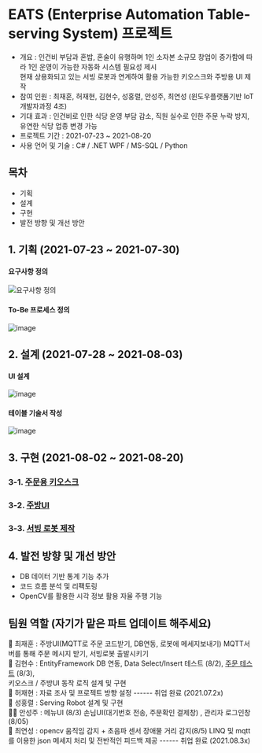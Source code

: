 # EATS (Enterprise Automation Table-serving System) 프로젝트 
- 개요 : 인건비 부담과 혼밥, 혼술이 유행하며 1인 소자본 소규모 창업이 증가함에 따라 1인 운영이 가능한 자동화 시스템 필요성 제시    
현재 상용화되고 있는 서빙 로봇과 연계하여 활용 가능한 키오스크와 주방용 UI 제작 
- 참여 인원 : 최재훈, 허재현, 김현수, 성홍렬, 안성주, 최연성 (윈도우플랫폼기반 IoT 개발자과정 4조)
- 기대 효과 : 인건비로 인한 식당 운영 부담 감소, 직원 실수로 인한 주문 누락 방지, 유연한 식당 업종 변경 가능
- 프로젝트 기간 : 2021-07-23 ~ 2021-08-20
- 사용 언어 및 기술 : C# / .NET WPF / MS-SQL / Python



## 목차 
- 기획
- 설계
- 구현
- 발전 방향 및 개선 방안 

## 1. 기획 (2021-07-23 ~ 2021-07-30)
#### 요구사항 정의 
![요구사항 정의](https://user-images.githubusercontent.com/77951828/129823796-a3a3d659-bde2-412f-83bb-43d2955d5b67.png)
#### To-Be 프로세스 정의
![image](https://user-images.githubusercontent.com/77951828/129824051-ef0a3618-5754-415f-9ed0-abd38c06241c.png)

## 2. 설계 (2021-07-28 ~ 2021-08-03)
#### UI 설계 
![image](https://user-images.githubusercontent.com/77951828/129824130-f85665d5-226c-4b63-8a99-4f598544056d.png)
#### 테이블 기술서 작성
![image](https://user-images.githubusercontent.com/77951828/129824169-c7b0b9f1-1eef-45de-a90c-6634a9772298.png)

## 3. 구현 (2021-08-02 ~ 2021-08-20)
### 3-1. [주문용 키오스크](https://github.com/jacksimuse/Project_EATS/tree/main/kiosk1)
### 3-2. [주방UI](https://github.com/jacksimuse/Project_EATS/tree/main/%EC%A3%BC%EB%B0%A9/EATS_kitchen)
### 3-3. [서빙 로봇 제작](https://github.com/jacksimuse/Project_EATS/tree/hongryeol)

## 4. 발전 방향 및 개선 방안 
- DB 데이터 기반 통계 기능 추가
- 코드 흐름 분석 및 리팩토링 
- OpenCV를 활용한 시각 정보 활용 자율 주행 기능  

## 팀원 역할 (자기가 맡은 파트 업데이트 해주세요)  
🧓 최재훈 : 주방UI(MQTT로 주문 코드받기, DB연동, 로봇에 메세지보내기) MQTT서버를 통해 주문 메시지 받기, 서빙로봇 출발시키기  
👦 김현수 : EntityFramework DB 연동, Data Select/Insert 테스트 (8/2), [주문 테스트](https://github.com/jacksimuse/Project_EATS/tree/main/OrderTest) (8/3),    
            키오스크 / 주방UI 동작 로직 설계 및 구현    
🧑 허재현 : 자료 조사 및 프로젝트 방향 설정 ------ 취업 완료 (2021.07.2x)   
🧔 성홍렬 : Serving Robot 설계 및 구현   
👩‍🦰 안성주 :  메뉴UI (8/3) 손님UI(대기번호 전송, 주문확인 결제창) , 관리자 로그인창 (8/05)       
👩 최연성 :  opencv 움직임 감지 + 초음파 센서 장애물 거리 감지(8/5) LINQ 및 mqtt를 이용한 json 메세지 처리 및 전반적인 피드백 제공 ------ 취업 완료 (2021.08.3x)   
<br/>
